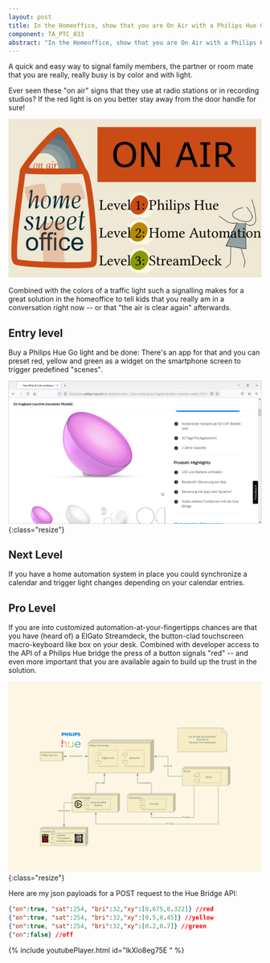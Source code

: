 ```yaml
---
layout: post
title: In the Homeoffice, show that you are On Air with a Philips Hue Go
component: TA_PTC_033
abstract: "In the Homeoffice, show that you are On Air with a Philips Hue Go."
---
```


A quick and easy way to signal family members, the partner or room mate that you are really, really busy is by color and with light.

Ever seen these "on air" signs that they use at radio stations or in recording studios? If the red light is on you better stay away from the door handle for sure!

![teaser](/tec/log/homeoffice-onair/images/home-sweet-office_onair_level1-3.png)

Combined with the colors of a traffic light such a signalling makes for a great solution in the homeoffice to tell kids that you really am in a conversation right now -- or that "the air is clear again" afterwards.

## Entry level

Buy a Philips Hue Go light and be done: There's an app for that and you can preset red, yellow and green as a widget on the smartphone screen to trigger predefined "scenes".

![Philips Hue Go](/tec/phy/PhilipsHue/images/screenshot_philips-hue.com_product-Go.png){:class="resize"}

## Next Level

If you have a home automation system in place you could synchronize a calendar and trigger light changes depending on your calendar entries.

## Pro Level

If you are into customized automation-at-your-fingertipps chances are that you have (heard of) a ElGato Streamdeck, the button-clad touchscreen macro-keyboard like box on your desk. Combined with developer access to the API of a Philips Hue bridge the press of a button signals "red" -- and even more important that you are available again to build up the trust in the solution.

![usecase](/tec/phy/PhilipsHue/OnAirLightAtHomeoffice%20-%20deployment.png){:class="resize"}

Here are my json payloads for a POST request to the Hue Bridge API:

```json
{"on":true, "sat":254, "bri":32,"xy":[0.675,0.322]} //red
{"on":true, "sat":254, "bri":32,"xy":[0.5,0.45]} //yellow
{"on":true, "sat":254, "bri":32,"xy":[0.2,0.7]} //green
{"on":false} //off
```

{% include youtubePlayer.html id="lkXlo8eg75E " %}  

